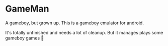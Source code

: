 # GameMan

A gameboy, but grown up.
This is a gameboy emulator for android. 

It's totally unfinished and needs a lot of cleanup. But it manages plays some gameboy games 🥳